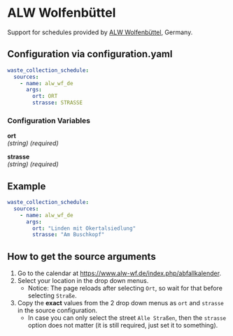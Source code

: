 # ALW Wolfenbüttel

Support for schedules provided by [ALW Wolfenbüttel](https://www.alw-wf.de//), Germany.

## Configuration via configuration.yaml

```yaml
waste_collection_schedule:
  sources:
    - name: alw_wf_de
      args:
        ort: ORT
        strasse: STRASSE
```

### Configuration Variables

**ort**<br>
*(string) (required)*

**strasse**<br>
*(string) (required)*

## Example

```yaml
waste_collection_schedule:
  sources:
    - name: alw_wf_de
      args:
        ort: "Linden mit Okertalsiedlung"
        strasse: "Am Buschkopf"
```

## How to get the source arguments

1. Go to the calendar at https://www.alw-wf.de/index.php/abfallkalender.
2. Select your location in the drop down menus.
   - Notice: The page reloads after selecting `Ort`, so wait for that before selecting `Straße`.
3. Copy the **exact** values from the 2 drop down menus as `ort` and `strasse` in the source configuration.
   - In case you can only select the street `Alle Straßen`, then the `strasse` option does not matter (it is still required, just set it to something).
